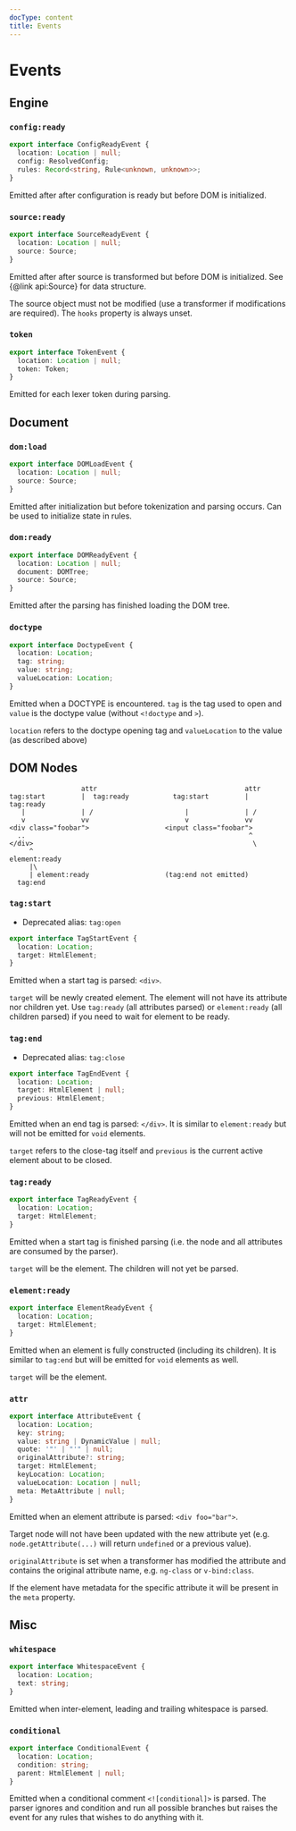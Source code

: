 ```yaml
---
docType: content
title: Events
---
```


# Events

## Engine

### `config:ready`

```typescript nocompile
export interface ConfigReadyEvent {
  location: Location | null;
  config: ResolvedConfig;
  rules: Record<string, Rule<unknown, unknown>>;
}
```

Emitted after after configuration is ready but before DOM is initialized.

### `source:ready`

```typescript nocompile
export interface SourceReadyEvent {
  location: Location | null;
  source: Source;
}
```

Emitted after after source is transformed but before DOM is initialized.
See {@link api:Source} for data structure.

The source object must not be modified (use a transformer if modifications are required).
The `hooks` property is always unset.

### `token`

```typescript nocompile
export interface TokenEvent {
  location: Location | null;
  token: Token;
}
```

Emitted for each lexer token during parsing.

## Document

### `dom:load`

```typescript nocompile
export interface DOMLoadEvent {
  location: Location | null;
  source: Source;
}
```

Emitted after initialization but before tokenization and parsing occurs.
Can be used to initialize state in rules.

### `dom:ready`

```typescript nocompile
export interface DOMReadyEvent {
  location: Location | null;
  document: DOMTree;
  source: Source;
}
```

Emitted after the parsing has finished loading the DOM tree.

### `doctype`

```typescript nocompile
export interface DoctypeEvent {
  location: Location;
  tag: string;
  value: string;
  valueLocation: Location;
}
```

Emitted when a DOCTYPE is encountered.
`tag` is the tag used to open and `value` is the doctype value (without `<!doctype` and `>`).

`location` refers to the doctype opening tag and `valueLocation` to the value (as described above)

## DOM Nodes

```plaintext
                  attr                                     attr
tag:start         |  tag:ready           tag:start         |  tag:ready
   |              | /                       |              | /
   v              vv                        v              vv
<div class="foobar">                   <input class="foobar">
  ..                                                        ^
</div>                                                       \
     ^                                                        element:ready
     |\
     | element:ready                   (tag:end not emitted)
  tag:end
```

### `tag:start`

- Deprecated alias: `tag:open`

```typescript nocompile
export interface TagStartEvent {
  location: Location;
  target: HtmlElement;
}
```

Emitted when a start tag is parsed: `<div>`.

`target` will be newly created element.
The element will not have its attribute nor children yet.
Use `tag:ready` (all attributes parsed) or `element:ready` (all children parsed) if you need to wait for element to be ready.

### `tag:end`

- Deprecated alias: `tag:close`

```typescript nocompile
export interface TagEndEvent {
  location: Location;
  target: HtmlElement | null;
  previous: HtmlElement;
}
```

Emitted when an end tag is parsed: `</div>`.
It is similar to `element:ready` but will not be emitted for `void` elements.

`target` refers to the close-tag itself and `previous` is the current active element about to be closed.

### `tag:ready`

```typescript nocompile
export interface TagReadyEvent {
  location: Location;
  target: HtmlElement;
}
```

Emitted when a start tag is finished parsing (i.e. the node and all attributes are consumed by the parser).

`target` will be the element.
The children will not yet be parsed.

### `element:ready`

```typescript nocompile
export interface ElementReadyEvent {
  location: Location;
  target: HtmlElement;
}
```

Emitted when an element is fully constructed (including its children).
It is similar to `tag:end` but will be emitted for `void` elements as well.

`target` will be the element.

### `attr`

```typescript nocompile
export interface AttributeEvent {
  location: Location;
  key: string;
  value: string | DynamicValue | null;
  quote: '"' | "'" | null;
  originalAttribute?: string;
  target: HtmlElement;
  keyLocation: Location;
  valueLocation: Location | null;
  meta: MetaAttribute | null;
}
```

Emitted when an element attribute is parsed: `<div foo="bar">`.

Target node will not have been updated with the new attribute yet (e.g. `node.getAttribute(...)` will return `undefined` or a previous value).

`originalAttribute` is set when a transformer has modified the attribute and contains the original attribute name, e.g. `ng-class` or `v-bind:class`.

If the element have metadata for the specific attribute it will be present in the `meta` property.

## Misc

### `whitespace`

```typescript nocompile
export interface WhitespaceEvent {
  location: Location;
  text: string;
}
```

Emitted when inter-element, leading and trailing whitespace is parsed.

### `conditional`

```typescript nocompile
export interface ConditionalEvent {
  location: Location;
  condition: string;
  parent: HtmlElement | null;
}
```

Emitted when a conditional comment `<![conditional]>` is parsed.
The parser ignores and condition and run all possible branches but raises the event for any rules that wishes to do anything with it.
